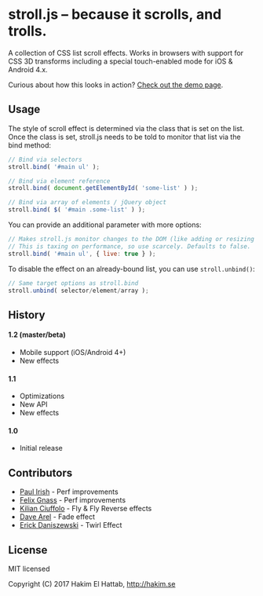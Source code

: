 # stroll.js – because it scrolls, and trolls.

A collection of CSS list scroll effects. Works in browsers with support for CSS 3D transforms including a special touch-enabled mode for iOS & Android 4.x.

Curious about how this looks in action? [Check out the demo page](http://lab.hakim.se/scroll-effects/).

## Usage

The style of scroll effect is determined via the class that is set on the list. Once the class is set, stroll.js needs to be told to monitor that list via the bind method:


```javascript
// Bind via selectors
stroll.bind( '#main ul' );

// Bind via element reference
stroll.bind( document.getElementById( 'some-list' ) );

// Bind via array of elements / jQuery object
stroll.bind( $( '#main .some-list' ) );
```


You can provide an additional parameter with more options:


```javascript
// Makes stroll.js monitor changes to the DOM (like adding or resizing items). 
// This is taxing on performance, so use scarcely. Defaults to false.
stroll.bind( '#main ul', { live: true } );
```


To disable the effect on an already-bound list, you can use `stroll.unbind()`:


```javascript
// Same target options as stroll.bind
stroll.unbind( selector/element/array );
```

## History

#### 1.2 (master/beta)
- Mobile support (iOS/Android 4+)
- New effects

#### 1.1
- Optimizations
- New API
- New effects

#### 1.0
- Initial release

## Contributors

- [Paul Irish](https://github.com/paulirish) - Perf improvements
- [Felix Gnass](http://github.com/fgnass) - Perf improvements
- [Kilian Ciuffolo](http://github.com/kilianc) - Fly & Fly Reverse effects
- [Dave Arel](http://github.com/davearel) - Fade effect
- [Erick Daniszewski](http://github.com/edaniszewski) - Twirl Effect

## License

MIT licensed

Copyright (C) 2017 Hakim El Hattab, http://hakim.se